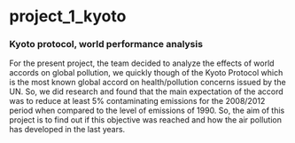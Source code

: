 # project_1_kyoto
### Kyoto protocol, world performance analysis

For the present project, the team decided to analyze the effects of world accords on global pollution, we quickly though of the Kyoto Protocol which is the most known global accord on health/pollution concerns issued by the UN. So, we did research and found that the main expectation of the accord was to reduce at least 5% contaminating emissions for the 2008/2012 period when compared to the level of emissions of 1990. So, the aim of this project is to find out if this objective was reached and how the air pollution has developed in the last years.


